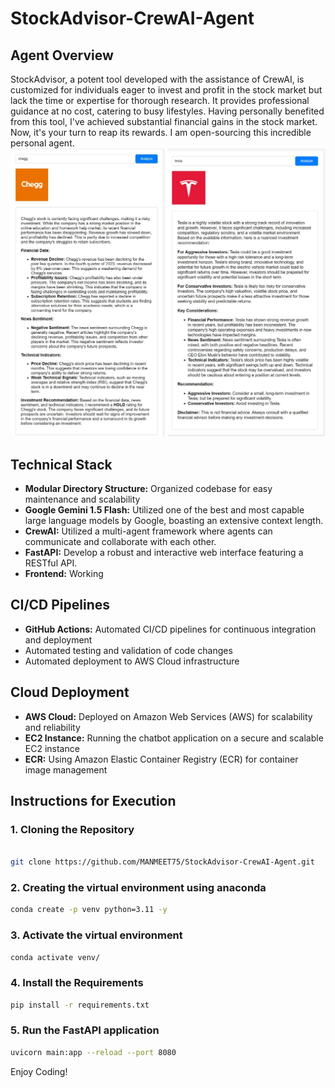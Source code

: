 # StockAdvisor-CrewAI-Agent

## Agent Overview

StockAdvisor, a potent tool developed with the assistance of CrewAI, is customized for individuals eager to invest and profit in the stock market but lack the time or expertise for thorough research. It provides professional guidance at no cost, catering to busy lifestyles. Having personally benefited from this tool, I've achieved substantial financial gains in the stock market. Now, it's your turn to reap its rewards. I am open-sourcing this incredible personal agent.
<img src="static/5.png">

## Technical Stack
- **Modular Directory Structure:** Organized codebase for easy maintenance and scalability
- **Google Gemini 1.5 Flash:** Utilized one of the best and most capable large language models by Google, boasting an extensive context length.
- **CrewAI:** Utilized a multi-agent framework where agents can communicate and collaborate with each other.
- **FastAPI:** Develop a robust and interactive web interface featuring a RESTful API.
- **Frontend:** Working

## CI/CD Pipelines
- **GitHub Actions:** Automated CI/CD pipelines for continuous integration and deployment
- Automated testing and validation of code changes
- Automated deployment to AWS Cloud infrastructure

## Cloud Deployment
- **AWS Cloud:** Deployed on Amazon Web Services (AWS) for scalability and reliability
- **EC2 Instance:** Running the chatbot application on a secure and scalable EC2 instance
- **ECR:** Using Amazon Elastic Container Registry (ECR) for container image management

## Instructions for Execution
### 1. Cloning the Repository
```bash

git clone https://github.com/MANMEET75/StockAdvisor-CrewAI-Agent.git
```
### 2. Creating the virtual environment using anaconda
```bash
conda create -p venv python=3.11 -y
```

### 3. Activate the virtual environment
```bash
conda activate venv/
```

### 4. Install the Requirements
```bash
pip install -r requirements.txt
```

### 5. Run the FastAPI application
```bash
uvicorn main:app --reload --port 8080
```

Enjoy Coding!
